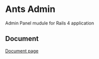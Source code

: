 # Ants Admin

Admin Panel mudule for Rails 4 application

## Document

[Document page](http://thanhkhoait.github.io/ants_admin) 